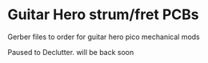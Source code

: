 # Guitar Hero strum/fret PCBs
 Gerber files to order for guitar hero pico mechanical mods

Paused to Declutter. will be back soon